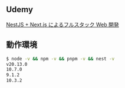 ## Udemy

[NestJS + Next.js によるフルスタック Web 開発](https://www.udemy.com/course/nestjs-nextjs-restapi-react/)

## 動作環境

```sh
$ node -v && npm -v && pnpm -v && nest -v
v20.13.0
10.7.0
9.1.2
10.3.2
```
